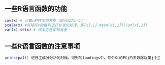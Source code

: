## 一些R语言函数的功能

``` R
cov(x) # 计算x的样本协方差（即分母为n-1）
scale(x) #将矩阵x的每列进行标准化处理，即(x[,1]-mean(x[,1]))/sd(x[,1])
var(x);sd(x) # 样本方差和标准差
```

## 一些R语言函数的注意事项

``` R
principal() 进行主成分分析的时候，得到的loadings中，每个Xi的PCj的系数除以第j个主成分的特征值开根号，得到对应的特征向量的值
```









